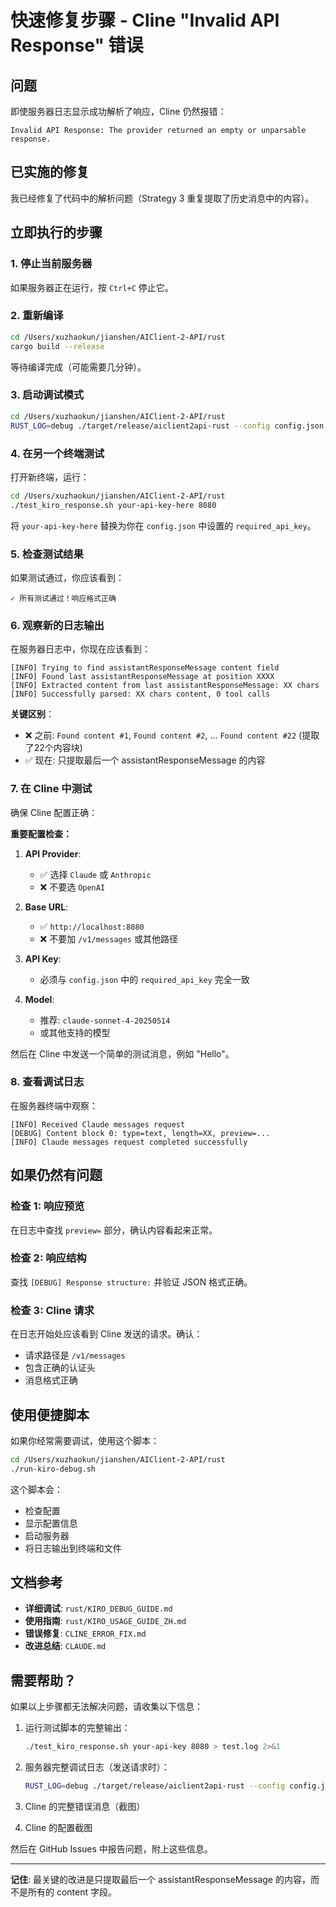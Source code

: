 # 快速修复步骤 - Cline "Invalid API Response" 错误

## 问题
即使服务器日志显示成功解析了响应，Cline 仍然报错：
```
Invalid API Response: The provider returned an empty or unparsable response.
```

## 已实施的修复

我已经修复了代码中的解析问题（Strategy 3 重复提取了历史消息中的内容）。

## 立即执行的步骤

### 1. 停止当前服务器

如果服务器正在运行，按 `Ctrl+C` 停止它。

### 2. 重新编译

```bash
cd /Users/xuzhaokun/jianshen/AIClient-2-API/rust
cargo build --release
```

等待编译完成（可能需要几分钟）。

### 3. 启动调试模式

```bash
cd /Users/xuzhaokun/jianshen/AIClient-2-API/rust
RUST_LOG=debug ./target/release/aiclient2api-rust --config config.json
```

### 4. 在另一个终端测试

打开新终端，运行：

```bash
cd /Users/xuzhaokun/jianshen/AIClient-2-API/rust
./test_kiro_response.sh your-api-key-here 8080
```

将 `your-api-key-here` 替换为你在 `config.json` 中设置的 `required_api_key`。

### 5. 检查测试结果

如果测试通过，你应该看到：
```
✓ 所有测试通过！响应格式正确
```

### 6. 观察新的日志输出

在服务器日志中，你现在应该看到：
```
[INFO] Trying to find assistantResponseMessage content field
[INFO] Found last assistantResponseMessage at position XXXX
[INFO] Extracted content from last assistantResponseMessage: XX chars
[INFO] Successfully parsed: XX chars content, 0 tool calls
```

**关键区别**：
- ❌ 之前: `Found content #1`, `Found content #2`, ... `Found content #22` (提取了22个内容块)
- ✅ 现在: 只提取最后一个 assistantResponseMessage 的内容

### 7. 在 Cline 中测试

确保 Cline 配置正确：

**重要配置检查：**

1. **API Provider**: 
   - ✅ 选择 `Claude` 或 `Anthropic`
   - ❌ 不要选 `OpenAI`

2. **Base URL**: 
   - ✅ `http://localhost:8080`
   - ❌ 不要加 `/v1/messages` 或其他路径

3. **API Key**: 
   - 必须与 `config.json` 中的 `required_api_key` 完全一致

4. **Model**: 
   - 推荐: `claude-sonnet-4-20250514`
   - 或其他支持的模型

然后在 Cline 中发送一个简单的测试消息，例如 "Hello"。

### 8. 查看调试日志

在服务器终端中观察：
```
[INFO] Received Claude messages request
[DEBUG] Content block 0: type=text, length=XX, preview=...
[INFO] Claude messages request completed successfully
```

## 如果仍然有问题

### 检查 1: 响应预览

在日志中查找 `preview=` 部分，确认内容看起来正常。

### 检查 2: 响应结构

查找 `[DEBUG] Response structure:` 并验证 JSON 格式正确。

### 检查 3: Cline 请求

在日志开始处应该看到 Cline 发送的请求。确认：
- 请求路径是 `/v1/messages`
- 包含正确的认证头
- 消息格式正确

## 使用便捷脚本

如果你经常需要调试，使用这个脚本：

```bash
cd /Users/xuzhaokun/jianshen/AIClient-2-API/rust
./run-kiro-debug.sh
```

这个脚本会：
- 检查配置
- 显示配置信息
- 启动服务器
- 将日志输出到终端和文件

## 文档参考

- **详细调试**: `rust/KIRO_DEBUG_GUIDE.md`
- **使用指南**: `rust/KIRO_USAGE_GUIDE_ZH.md`
- **错误修复**: `CLINE_ERROR_FIX.md`
- **改进总结**: `CLAUDE.md`

## 需要帮助？

如果以上步骤都无法解决问题，请收集以下信息：

1. 运行测试脚本的完整输出：
   ```bash
   ./test_kiro_response.sh your-api-key 8080 > test.log 2>&1
   ```

2. 服务器完整调试日志（发送请求时）：
   ```bash
   RUST_LOG=debug ./target/release/aiclient2api-rust --config config.json 2>&1 | tee server.log
   ```

3. Cline 的完整错误消息（截图）

4. Cline 的配置截图

然后在 GitHub Issues 中报告问题，附上这些信息。

---

**记住**: 最关键的改进是只提取最后一个 assistantResponseMessage 的内容，而不是所有的 content 字段。

